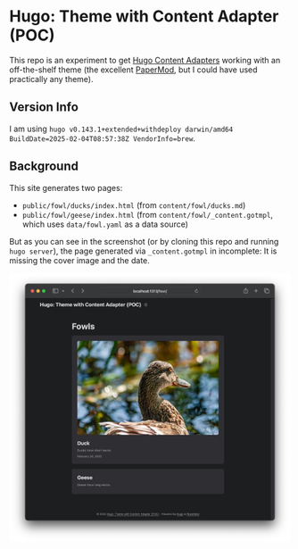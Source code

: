 # Hugo: Theme with Content Adapter (POC)

This repo is an experiment to get [Hugo Content Adapters](https://gohugo.io/content-management/content-adapters/)
working with an off-the-shelf theme (the excellent [PaperMod](https://github.com/adityatelange/hugo-PaperMod), but
I could have used practically any theme).

## Version Info

I am using `hugo v0.143.1+extended+withdeploy darwin/amd64 BuildDate=2025-02-04T08:57:38Z VendorInfo=brew`.

## Background

This site generates two pages:

* `public/fowl/ducks/index.html` (from `content/fowl/ducks.md`)
* `public/fowl/geese/index.html` (from `content/fowl/_content.gotmpl`, which uses `data/fowl.yaml` as a data source)

But as you can see in the screenshot (or by cloning this repo and
running `hugo server`), the page generated via `_content.gotmpl` in
incomplete: It is missing the cover image and the date.

![](screenshot.png)
